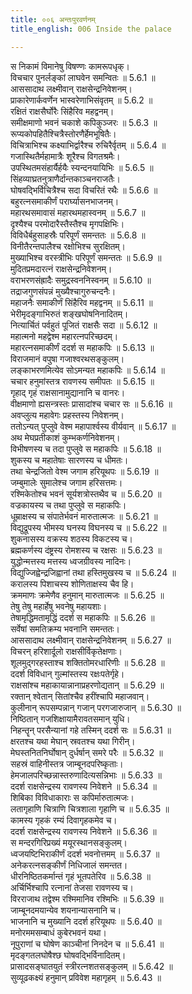 ```yaml
---
title: ००६ अन्तःपुरवर्णनम्
title_english: 006 Inside the palace

---
```



  
स निकामं विमानेषु विषण्णः कामरूपधृक्।  
विचचार पुनर्लङ्कां लाघवेन समन्वितः ॥ 5.6.1 ॥   
आससादाथ लक्ष्मीवान् राक्षसेन्द्रनिवेशनम्।  
प्राकारेणार्कवर्णेन भास्वरेणाभिसंवृतम् ॥ 5.6.2 ॥   
रक्षितं राक्षसैर्घोरैः सिंहैरिव महद्वनम्।  
समीक्षमाणो भवनं चकाशे कपिकुञ्जरः ॥ 5.6.3 ॥   
रूप्यकोपहितैश्चित्रैस्तोरणैर्हेमभूषितैः।  
विचित्राभिश्च कक्ष्याभिर्द्वारैश्च रुचिरैर्वृतम् ॥ 5.6.4 ॥   
गजास्थितैर्महामात्रैः शूरैश्च विगतश्रमैः।  
उपस्थितमसंहार्यैर्हयैः स्यन्दनयायिभिः ॥ 5.6.5 ॥   
सिंहव्याघ्रतनुत्राणैर्दान्तकाञ्चनराजतैः।  
घोषवद्भिर्विचित्रैश्च सदा विचरितं रथैः ॥ 5.6.6 ॥   
बहुरत्नसमाकीर्णं परार्घ्यासनभाजनम्।  
महारथसमावासं महारथमहास्वनम् ॥ 5.6.7 ॥   
दृश्यैश्च परमोदारैस्तैस्तैश्च मृगपक्षिभिः।  
विविधैर्बहुसाहस्रैः परिपूर्णं समन्ततः ॥ 5.6.8 ॥   
विनीतैरन्तपालैश्च रक्षोभिश्च सुरक्षितम्।  
मुख्याभिश्च वरस्त्रीभिः परिपूर्णं समन्ततः ॥ 5.6.9 ॥   
मुदितप्रमदारत्नं राक्षसेन्द्रनिवेशनम्।  
वराभरणसंह्रादैः समुद्रस्वननिस्वनम् ॥ 5.6.10 ॥   
तद्राजगुणसंपन्नं मुख्यैश्चागुरुचन्दनैः।  
महाजनैः समाकीर्णं सिंहैरिव महद्वनम् ॥ 5.6.11 ॥   
भेरीमृदङ्गाभिरुतं शङ्खघोषनिनादितम्।  
नित्यार्चितं पर्वहुतं पूजितं राक्षसैः सदा ॥ 5.6.12 ॥   
महात्मनो महद्वेश्म महारत्नपरिच्छदम्।  
महारत्नसमाकीर्णं ददर्श स महाकपिः ॥ 5.6.13 ॥   
विराजमानं वपुषा गजाश्वरथसङ्कुलम्।  
लङ्काभरणमित्येव सोऽमन्यत महाकपिः ॥ 5.6.14 ॥   
चचार हनुमांस्तत्र रावणस्य समीपतः ॥ 5.6.15 ॥   
गृहाद् गृहं राक्षसानामुद्यानानि च वानरः।  
वीक्षमाणो ह्यसन्त्रस्तः प्रासादांश्च चचार सः ॥ 5.6.16 ॥   
अवप्लुत्य महावेगः प्रहस्तस्य निवेशनम्।  
ततोऽन्यत् पुप्लुवे वेश्म महापार्श्वस्य वीर्यवान् ॥ 5.6.17 ॥   
अथ मेघप्रतीकाशं कुम्भकर्णनिवेशनम्।  
विभीषणस्य च तदा पुप्लुवे स महाकपिः ॥ 5.6.18 ॥   
शुकस्य च महातेषाः सारणस्य च धीमतः।  
तथा चेन्द्रजितो वेश्म जगाम हरियूथपः ॥ 5.6.19 ॥   
जम्बुमालेः सुमालेश्च जगाम हरिसत्तमः।  
रश्मिकेतोश्च भवनं सूर्यशत्रोस्तथैव च ॥ 5.6.20 ॥   
वज्रकायस्य च तथा पुप्लुवे स महाकपिः।  
धूम्राक्षस्य च संपातेर्भवनं मारुतात्मजः ॥ 5.6.21 ॥   
विद्युद्रूपस्य भीमस्य घनस्य विघनस्य च ॥ 5.6.22 ॥   
शुकनासस्य वक्रस्य शठस्य विकटस्य च।  
ब्रह्मकर्णस्य दंष्ट्रस्य रोमशस्य च रक्षसः ॥ 5.6.23 ॥   
युद्धोन्मत्तस्य मत्तस्य ध्वजग्रीवस्य नादिनः।  
विद्युज्जिह्वेन्द्रजिह्वानां तथा हस्तिमुखस्य च ॥ 5.6.24 ॥   
करालस्य पिशाचस्य शोणिताक्षस्य चैव हि।  
क्रममाणः क्रमेणैव हनुमान् मारुतात्मजः ॥ 5.6.25 ॥   
तेषु तेषु महार्हेषु भवनेषु महायशाः।  
तेषामृद्धिमतामृद्धिं ददर्श स महाकपिः ॥ 5.6.26 ॥   
सर्वेषां समतिक्रम्य भवनानि समन्ततः।  
आससादाथ लक्ष्मीवान् राक्षसेन्द्रनिवेशनम् ॥ 5.6.27 ॥   
विचरन् हरिशार्दूलो राक्षसीर्विकृतेक्षणाः।  
शूलमुद्गरहस्ताश्च शक्तितोमरधारिणीः ॥ 5.6.28 ॥   
ददर्श विविधान् गुल्मांस्तस्य रक्षःपतेर्गृहे।  
राक्षसांश्च महाकायान्नानाप्रहरणोद्यतान् ॥ 5.6.29 ॥   
रक्तान् श्वेतान् सितांश्चैव हरींश्चापि महाजवान्।  
कुलीनान् रूपसम्पन्नान् गजान् परगजारुजान् ॥ 5.6.30 ॥   
निष्ठितान् गजशिक्षायामैरावतसमान् युधि।  
निहन्तॄन् परसैन्यानां गहे तस्मिन् ददर्श सः ॥ 5.6.31 ॥   
क्षरतश्च यथा मेघान् स्रवतश्च यथा गिरीन्।  
मेघस्तनितनिर्घोषान् दुर्धर्षान् समरे परैः ॥ 5.6.32 ॥   
सहस्रं वाहिनीस्तत्र जाम्बूनदपरिष्कृताः।  
हेमजालपरिच्छन्नास्तरुणादित्यसन्निभाः ॥ 5.6.33 ॥   
ददर्श राक्षसेन्द्रस्य रावणस्य निवेशने ॥ 5.6.34 ॥   
शिबिका विविधाकाराः स कपिर्मारुतात्मजः।  
लतागृहाणि चित्राणि चित्रशाला गृहाणि च ॥ 5.6.35 ॥   
कामस्य गृहकं रम्यं दिवागृहकमेव च।  
ददर्श राक्षसेन्द्रस्य रावणस्य निवेशने ॥ 5.6.36 ॥   
स मन्दरगिरिप्रख्यं मयूरस्थानसङ्कुलम्।  
ध्वजयष्टिभिराकीर्णं ददर्श भवनोत्तमम् ॥ 5.6.37 ॥   
अनेकरत्नसङ्कीर्णं निधिजालं समन्तत।  
धीरनिष्ठितकर्मान्तं गृहं भूतपतेरिव ॥ 5.6.38 ॥   
अर्चिर्भिश्चापि रत्नानां तेजसा रावणस्य च।  
विरराजाथ तद्वेश्म रश्मिमानिव रश्मिभिः ॥ 5.6.39 ॥   
जाम्बूनदमयान्येव शयनान्यासनानि च।  
भाजनानि च मुख्यानि ददर्श हरियूथपः ॥ 5.6.40 ॥   
मनोरममसम्बाधं कुबेरभवनं यथा।  
नूपुराणां च घोषेण काञ्चीनां निनदेन च ॥ 5.6.41 ॥   
मृदङ्गतलघोषैश्छ घोषवद्भिर्विनादितम्।  
प्रासादसङ्घातयुतं स्त्रीरत्नशतसङ्कुलम् ॥ 5.6.42 ॥   
सुव्यूढकक्ष्यं हनुमान् प्रविवेश महागृहम् ॥ 5.6.43 ॥   